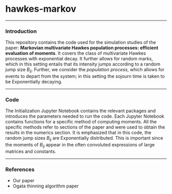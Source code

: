 # hawkes-markov

---


### Introduction

This repository contains the code used for the simulation studies of the paper: **Markovian multivariate Hawkes population processes: efficient evaluation of moments**. It covers the class of multivariate Hawkes processes with exponential decay. It further allows for random marks, which in this setting entails that its intensity jumps according to a random jump size $B_{ij}$. Further, we consider the _population process_, which allows for events to depart from the system; in this setting the sojourn time is taken to be Exponentially decaying.

---


### Code

The Initialization Jupyter Notebook contains the relevant packages and introduces the parameters needed to run the code. Each Jupyter Notebook contains functions for a specific method of computing moments. All the specific methods refer to sections of the paper and were used to obtain the results in the numerics section. It is emphasized that in this code, the random jump sizes $B_{ij}$ are Exponentially distributed. This is important since the moments of $B_{ij}$ appear in the often convoluted expressions of large matrices and constants.



---

### References

- Our paper
- Ogata thinning algorithm paper
